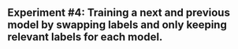 ## Experiment #4: Training a next and previous model by swapping labels and only keeping relevant labels for each model.
